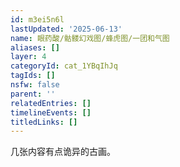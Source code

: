```yaml
---
id: m3ei5n6l
lastUpdated: '2025-06-13'
name: 眼药酸/骷髅幻戏图/蜂虎图/一团和气图
aliases: []
layer: 4
categoryId: cat_1YBqIhJq
tagIds: []
nsfw: false
parent: ''
relatedEntries: []
timelineEvents: []
titledLinks: []
---
```


几张内容有点诡异的古画。

